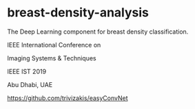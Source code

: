# breast-density-analysis
The Deep Learning component for breast density classification.



IEEE International Conference on 

Imaging Systems & Techniques



IEEE IST 2019

Abu Dhabi, UAE


https://github.com/trivizakis/easyConvNet
